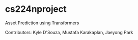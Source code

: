 # cs224nproject
Asset Prediction using Transformers

Contributors: Kyle D'Souza, Mustafa Karakaplan, Jaeyong Park
